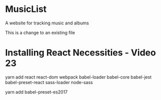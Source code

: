 # MusicList
A website for tracking music and albums

This is a change to an existing file

# Installing React Necessities - Video 23
yarn add react react-dom webpack babel-loader babel-core babel-jest babel-preset-react sass-loader node-sass

yarn add babel-preset-es2017

